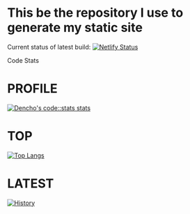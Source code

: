 # This be the repository I use to generate my static site

Current status of latest build: [![Netlify Status](https://api.netlify.com/api/v1/badges/093ac8c4-0287-4b52-a7a3-e7f327ce5cd9/deploy-status)](https://app.netlify.com/sites/dencho/deploys)

Code Stats
# PROFILE

[![Dencho's code::stats stats](https://codestats-readme.vercel.app/api?username=Denchyaknow&show_icons=true&theme=radical)](https://github.com/Denchyaknow/codestats-readme)

# TOP

[![Top Langs](https://codestats-readme.vercel.app/api/top-langs/?username=Denchyaknow&theme=radical)](https://github.com/Denchyaknow/codestats-readme)

# LATEST

[![History](https://codestats-readme.vercel.app/api/history/?username=Denchyaknow&theme=radical&days_count=30&language_count=30)](https://github.com/Denchyaknow/codestats-readme)

